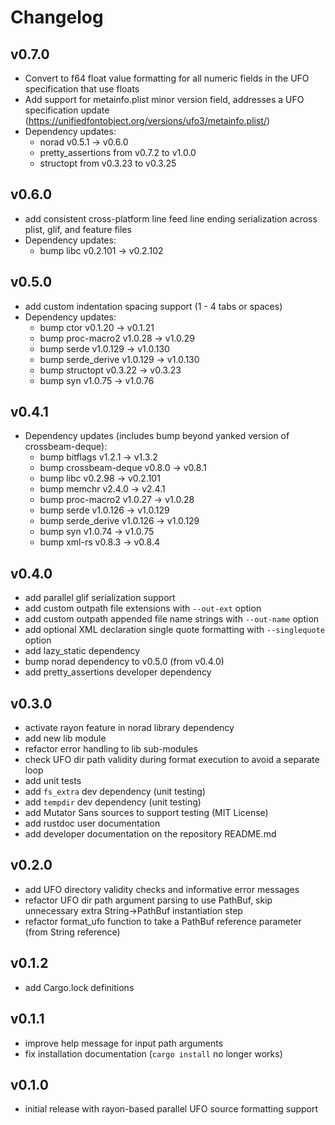# Changelog

## v0.7.0

- Convert to f64 float value formatting for all numeric fields in the UFO specification that use floats
- Add support for metainfo.plist minor version field, addresses a UFO specification update (https://unifiedfontobject.org/versions/ufo3/metainfo.plist/)
- Dependency updates:
  - norad v0.5.1 -> v0.6.0
  - pretty_assertions from v0.7.2 to v1.0.0
  - structopt from v0.3.23 to v0.3.25

## v0.6.0

- add consistent cross-platform line feed line ending serialization across plist, glif, and feature files
- Dependency updates:
  - bump libc v0.2.101 -> v0.2.102

## v0.5.0

- add custom indentation spacing support (1 - 4 tabs or spaces)
- Dependency updates:
  - bump ctor v0.1.20 -> v0.1.21
  - bump proc-macro2 v1.0.28 -> v1.0.29
  - bump serde v1.0.129 -> v1.0.130
  - bump serde_derive v1.0.129 -> v1.0.130
  - bump structopt v0.3.22 -> v0.3.23
  - bump syn v1.0.75 -> v1.0.76

## v0.4.1

- Dependency updates (includes bump beyond yanked version of crossbeam-deque):
  - bump bitflags v1.2.1 -> v1.3.2
  - bump crossbeam-deque v0.8.0 -> v0.8.1
  - bump libc v0.2.98 -> v0.2.101
  - bump memchr v2.4.0 -> v2.4.1
  - bump proc-macro2 v1.0.27 -> v1.0.28
  - bump serde v1.0.126 -> v1.0.129
  - bump serde_derive v1.0.126 -> v1.0.129
  - bump syn v1.0.74 -> v1.0.75
  - bump xml-rs v0.8.3 -> v0.8.4

## v0.4.0

- add parallel glif serialization support
- add custom outpath file extensions with `--out-ext` option
- add custom outpath appended file name strings with `--out-name` option
- add optional XML declaration single quote formatting with `--singlequote` option
- add lazy_static dependency
- bump norad dependency to v0.5.0 (from v0.4.0)
- add pretty_assertions developer dependency

## v0.3.0

- activate rayon feature in norad library dependency
- add new lib module
- refactor error handling to lib sub-modules
- check UFO dir path validity during format execution to avoid a separate loop
- add unit tests
- add `fs_extra` dev dependency (unit testing)
- add `tempdir` dev dependency (unit testing)
- add Mutator Sans sources to support testing (MIT License)
- add rustdoc user documentation
- add developer documentation on the repository README.md

## v0.2.0

- add UFO directory validity checks and informative error messages
- refactor UFO dir path argument parsing to use PathBuf, skip unnecessary extra String->PathBuf instantiation step
- refactor format_ufo function to take a PathBuf reference parameter (from String reference)

## v0.1.2

- add Cargo.lock definitions

## v0.1.1

- improve help message for input path arguments
- fix installation documentation (`cargo install` no longer works)

## v0.1.0

- initial release with rayon-based parallel UFO source formatting support
